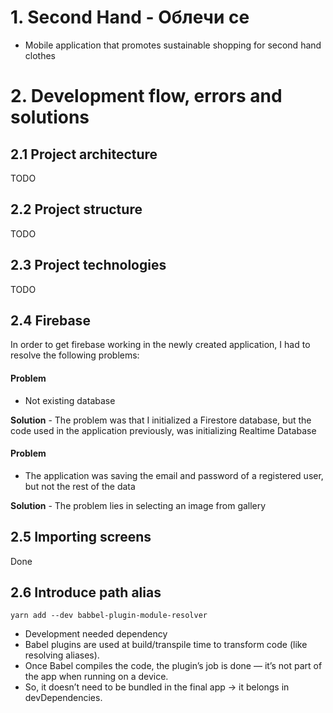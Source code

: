 # 1. Second Hand - Облечи се
- Mobile application that promotes sustainable shopping for second hand clothes

# 2. Development flow, errors and solutions

## 2.1 Project architecture

  TODO

## 2.2 Project structure

  TODO

## 2.3 Project technologies

  TODO

## 2.4 Firebase

  In order to get firebase working in the newly created application, I had to resolve the following problems:

  #### Problem
   - Not existing database

  **Solution** - The problem was that I initialized a Firestore database, but the code used in the application previously, was initializing Realtime Database 

  #### Problem
   - The application was saving the email and password of a registered user, but not the rest of the data

  **Solution** - The problem lies in selecting an image from gallery 

## 2.5 Importing screens
Done

## 2.6 Introduce path alias
`yarn add --dev babbel-plugin-module-resolver`

- Development needed dependency
- Babel plugins are used at build/transpile time to transform code (like resolving aliases).
- Once Babel compiles the code, the plugin’s job is done — it’s not part of the app when running on a device.
- So, it doesn’t need to be bundled in the final app → it belongs in devDependencies.